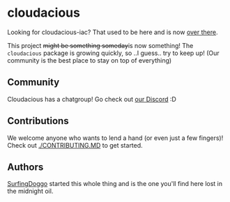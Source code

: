 # cloudacious
Looking for cloudacious-iac? That used to be here and is now [over there](https://gitlab.com/money-marathon/cloudacious/cloudacious-iac). 

This project ~~might be something someday~~is now something! The `cloudacious` package is growing quickly, so ..I guess.. try to keep up! (Our community is the best place to stay on top of everything)
## Community
Cloudacious has a chatgroup! Go check out [our Discord](https://discord.gg/d7YccKnenh) :D
## Contributions
We welcome anyone who wants to lend a hand (or even just a few fingers)! Check out [./CONTRIBUTING.MD](https://gitlab.com/money-marathon/cloudacious/cloudacious/-/blob/main/CONTRIBUTING.md?ref_type=heads) to get started.
## Authors
[SurfingDoggo](https://gitlab.com/SurfingDoggo) started this whole thing and is the one you'll find here lost in the midnight oil.
